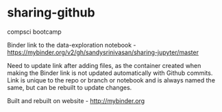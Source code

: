 # sharing-github
compsci bootcamp

Binder link to the data-exploration notebook - https://mybinder.org/v2/gh/sandysrinivasan/sharing-jupyter/master 

Need to update link after adding files, as the container created when making the Binder link is not updated automatically with Github commits. Link is unique to the repo or branch or notebook and is always named the same, but can be rebuilt to update changes.

Built and rebuilt on website - http://mybinder.org
